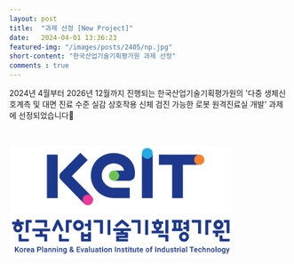 ```yaml
---
layout: post 
title:  "과제 선정 [New Project]"
date:   2024-04-01 13:36:23
featured-img: "/images/posts/2405/np.jpg"
short-content: "한국산업기술기획평가원 과제 선정"
comments : true
---
```


2024년 4월부터 2026년 12월까지 진행되는 한국산업기술기획평가원의 '다중 생체신호계측 및 대면 진료 수준 실감 상호작용 신체 검진 가능한 로봇 원격진료실 개발' 과제에 선정되었습니다🎊

<br>

<span class="image featured"><img src="/images/posts/2405/np1.jpg" alt="" style='height: 200px; object-fit: contain;'></span>